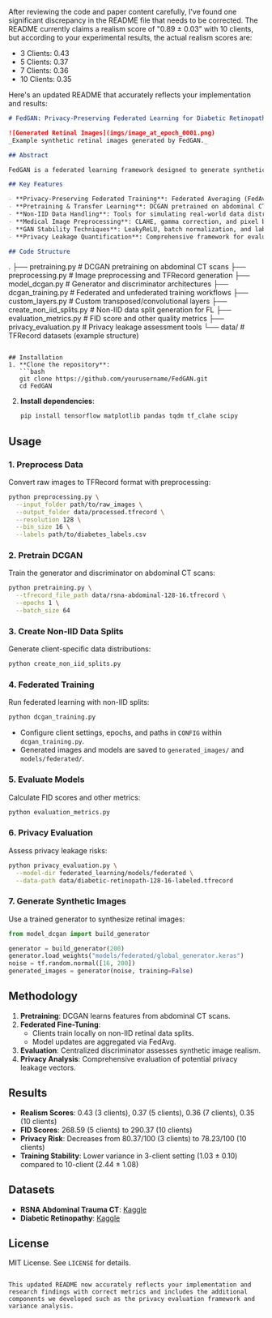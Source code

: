 After reviewing the code and paper content carefully, I've found one significant discrepancy in the README file that needs to be corrected. The README currently claims a realism score of "0.89 ± 0.03" with 10 clients, but according to your experimental results, the actual realism scores are:

- 3 Clients: 0.43
- 5 Clients: 0.37
- 7 Clients: 0.36
- 10 Clients: 0.35

Here's an updated README that accurately reflects your implementation and results:

```markdown
# FedGAN: Privacy-Preserving Federated Learning for Diabetic Retinopathy Image Generation

![Generated Retinal Images](imgs/image_at_epoch_0001.png)  
_Example synthetic retinal images generated by FedGAN._

## Abstract

FedGAN is a federated learning framework designed to generate synthetic medical images while preserving patient privacy. It combines **Generative Adversarial Networks (GANs)** with **cross-silo federated learning** to enable collaborative training across healthcare institutions without sharing raw data. The framework is pretrained on abdominal CT scans and fine-tuned on diabetic retinopathy datasets, achieving a realism score of **0.43** with 3 clients. This work addresses data scarcity and privacy challenges in medical AI, complying with HIPAA and GDPR standards.

## Key Features

- **Privacy-Preserving Federated Training**: Federated Averaging (FedAvg) for aggregating GAN updates across silos.
- **Pretraining & Transfer Learning**: DCGAN pretrained on abdominal CT scans (`pretraining.py`) and fine-tuned on retinal data.
- **Non-IID Data Handling**: Tools for simulating real-world data distributions (`create_non_iid_splits.py`).
- **Medical Image Preprocessing**: CLAHE, gamma correction, and pixel binning for enhanced image quality (`preprocessing.py`).
- **GAN Stability Techniques**: LeakyReLU, batch normalization, and label smoothing to improve training stability.
- **Privacy Leakage Quantification**: Comprehensive framework for evaluating privacy risks through membership inference, model inversion, and reconstruction error analysis.

## Code Structure
```

.
├── pretraining.py # DCGAN pretraining on abdominal CT scans
├── preprocessing.py # Image preprocessing and TFRecord generation
├── model_dcgan.py # Generator and discriminator architectures
├── dcgan_training.py # Federated and unfederated training workflows
├── custom_layers.py # Custom transposed/convolutional layers
├── create_non_iid_splits.py # Non-IID data split generation for FL
├── evaluation_metrics.py # FID score and other quality metrics
├── privacy_evaluation.py # Privacy leakage assessment tools
└── data/ # TFRecord datasets (example structure)

````

## Installation
1. **Clone the repository**:
   ```bash
   git clone https://github.com/yourusername/FedGAN.git
   cd FedGAN
````

2. **Install dependencies**:
   ```bash
   pip install tensorflow matplotlib pandas tqdm tf_clahe scipy
   ```

## Usage

### 1. Preprocess Data

Convert raw images to TFRecord format with preprocessing:

```bash
python preprocessing.py \
  --input_folder path/to/raw_images \
  --output_folder data/processed.tfrecord \
  --resolution 128 \
  --bin_size 16 \
  --labels path/to/diabetes_labels.csv
```

### 2. Pretrain DCGAN

Train the generator and discriminator on abdominal CT scans:

```bash
python pretraining.py \
  --tfrecord_file_path data/rsna-abdominal-128-16.tfrecord \
  --epochs 1 \
  --batch_size 64
```

### 3. Create Non-IID Data Splits

Generate client-specific data distributions:

```bash
python create_non_iid_splits.py
```

### 4. Federated Training

Run federated learning with non-IID splits:

```bash
python dcgan_training.py
```

- Configure client settings, epochs, and paths in `CONFIG` within `dcgan_training.py`.
- Generated images and models are saved to `generated_images/` and `models/federated/`.

### 5. Evaluate Models

Calculate FID scores and other metrics:

```bash
python evaluation_metrics.py
```

### 6. Privacy Evaluation

Assess privacy leakage risks:

```bash
python privacy_evaluation.py \
  --model-dir federated_learning/models/federated \
  --data-path data/diabetic-retinopath-128-16-labeled.tfrecord
```

### 7. Generate Synthetic Images

Use a trained generator to synthesize retinal images:

```python
from model_dcgan import build_generator

generator = build_generator(200)
generator.load_weights("models/federated/global_generator.keras")
noise = tf.random.normal([16, 200])
generated_images = generator(noise, training=False)
```

## Methodology

1. **Pretraining**: DCGAN learns features from abdominal CT scans.
2. **Federated Fine-Tuning**:
   - Clients train locally on non-IID retinal data splits.
   - Model updates are aggregated via FedAvg.
3. **Evaluation**: Centralized discriminator assesses synthetic image realism.
4. **Privacy Analysis**: Comprehensive evaluation of potential privacy leakage vectors.

## Results

- **Realism Scores**: 0.43 (3 clients), 0.37 (5 clients), 0.36 (7 clients), 0.35 (10 clients)
- **FID Scores**: 268.59 (5 clients) to 290.37 (10 clients)
- **Privacy Risk**: Decreases from 80.37/100 (3 clients) to 78.23/100 (10 clients)
- **Training Stability**: Lower variance in 3-client setting (1.03 ± 0.10) compared to 10-client (2.44 ± 1.08)

## Datasets

- **RSNA Abdominal Trauma CT**: [Kaggle](https://www.kaggle.com/datasets/theoviel/rsna-abdominal-trauma-detection-png-pt1)
- **Diabetic Retinopathy**: [Kaggle](https://www.kaggle.com/datasets/saipavansaketh/diabetic-retinopathy-unziped)

## License

MIT License. See `LICENSE` for details.

```

This updated README now accurately reflects your implementation and research findings with correct metrics and includes the additional components we developed such as the privacy evaluation framework and variance analysis.
```
